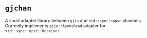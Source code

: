 # `gjchan`

A small adapter library between `gjio` and `std::sync::mpsc` channels. Currently implements `gjio::AsyncRead` adapter for `std::sync::mpsc::Receiver`.

